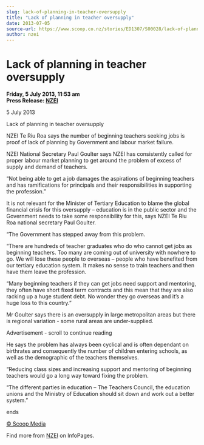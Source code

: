 ```yaml
---
slug: lack-of-planning-in-teacher-oversupply
title: "Lack of planning in teacher oversupply"
date: 2013-07-05
source-url: https://www.scoop.co.nz/stories/ED1307/S00028/lack-of-planning-in-teacher-oversupply.htm
author: nzei
---
```

Lack of planning in teacher oversupply
======================================

**Friday, 5 July 2013, 11:53 am**  
**Press Release: [NZEI](https://info.scoop.co.nz/NZEI)**

5 July 2013

  

Lack of planning in teacher oversupply

NZEI Te Riu Roa says the number of beginning teachers seeking jobs is proof of lack of planning by Government and labour market failure.

NZEI National Secretary Paul Goulter says NZEI has consistently called for proper labour market planning to get around the problem of excess of supply and demand of teachers.

“Not being able to get a job damages the aspirations of beginning teachers and has ramifications for principals and their responsibilities in supporting the profession.”

It is not relevant for the Minister of Tertiary Education to blame the global financial crisis for this oversupply – education is in the public sector and the Government needs to take some responsibility for this, says NZEI Te Riu Roa national secretary Paul Goulter.

“The Government has stepped away from this problem.

“There are hundreds of teacher graduates who do who cannot get jobs as beginning teachers. Too many are coming out of university with nowhere to go. We will lose these people to overseas – people who have benefited from our tertiary education system. It makes no sense to train teachers and then have them leave the profession.

“Many beginning teachers if they can get jobs need support and mentoring, they often have short fixed term contracts and this mean that they are also racking up a huge student debt. No wonder they go overseas and it’s a huge loss to this country.”

Mr Goulter says there is an oversupply in large metropolitan areas but there is regional variation - some rural areas are under-supplied.

Advertisement - scroll to continue reading





He says the problem has always been cyclical and is often dependant on birthrates and consequently the number of children entering schools, as well as the demographic of the teachers themselves.

“Reducing class sizes and increasing support and mentoring of beginning teachers would go a long way toward fixing the problem.

“The different parties in education – The Teachers Council, the education unions and the Ministry of Education should sit down and work out a better system.”

ends

[© Scoop Media](http://www.scoop.co.nz/about/terms.html)

Find more from [NZEI](https://info.scoop.co.nz/NZEI) on InfoPages.